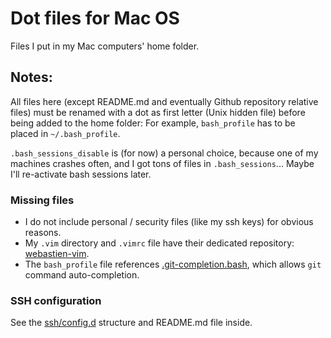 # Dot files for Mac OS
Files I put in my Mac computers' home folder.

## Notes:
All files here (except README.md and eventually Github repository relative files) must be renamed with a dot as first letter (Unix hidden file) before being added to the home folder: For example, `bash_profile` has to be placed in `~/.bash_profile`.

`.bash_sessions_disable` is (for now) a personal choice, because one of my machines crashes often, and I got tons of files in `.bash_sessions`... Maybe I'll re-activate bash sessions later.

### Missing files
* I do not include personal / security files (like my ssh keys) for obvious reasons.
* My `.vim` directory and `.vimrc` file have their dedicated repository: [webastien-vim](https://github.com/webastien/vim).
* The `bash_profile` file references [.git-completion.bash](https://github.com/git/git/blob/master/contrib/completion/git-completion.bash), which allows `git` command auto-completion.

### SSH configuration
See the [ssh/config.d](https://github.com/webastien/dotfiles-mac/tree/master/ssh/config.d) structure and README.md file inside.
